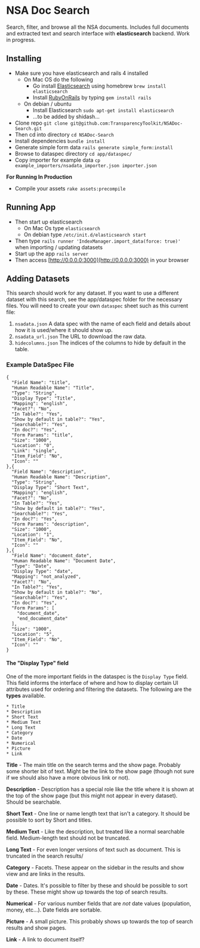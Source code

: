 # NSA Doc Search

Search, filter, and browse all the NSA documents. Includes full documents and
extracted text and search interface with **elasticsearch** backend. Work in
progress.

## Installing

- Make sure you have elasticsearch and rails 4 installed
	- On Mac OS do the following
		- Go install [Elasticsearch](https://www.elastic.co/downloads/elasticsearch) using homebrew `brew install elasticsearch`
		- Install [RubyOnRails](http://rubyonrails.org/download/) by typing `gem install rails`
	- On debian / ubuntu
		- Install Elasticsearch `sudo apt-get install elasticsearch` 
		- ...to be added by shidash...
- Clone repo `git clone git@github.com:TransparencyToolkit/NSADoc-Search.git`
- Then cd into directory `cd NSADoc-Search`
- Install dependencies `bundle install`
- Generate simple form data `rails generate simple_form:install` 
- Browse to dataspec directory `cd app/dataspec/`
- Copy importer for example data `cp example_importers/nsadata_importer.json importer.json`

**For Running In Production**
- Compile your assets `rake assets:precompile`

## Running App

- Then start up elasticsearch
	- On Mac Os type `elasticsearch`
	- On debian type `/etc/init.d/elasticsearch start`
- Then type `rails runner 'IndexManager.import_data(force: true)'` when importing / updating datasets
- Start up the app `rails server`
- Then access [http://0.0.0.0:3000](http://0.0.0.0:3000) in your browser

## Adding Datasets

This search should work for any dataset. If you want to use a different dataset with this search, see the app/dataspec folder for the necessary files. You will need to create your own `dataspec` sheet such as this current file:

1. `nsadata.json` A data spec with the name of each field and details about how
it is used/where it should show up.
2. `nsadata_url.json` The URL to download the raw data.
3. `hidecolumns.json` The indices of the columns to hide by default in the table.


### Example DataSpec File


```
{
  "Field Name": "title",
  "Human Readable Name": "Title",
  "Type": "String",
  "Display Type": "Title",
  "Mapping": "english",
  "Facet?": "No",
  "In Table?": "Yes",
  "Show by default in table?": "Yes",
  "Searchable?": "Yes",
  "In doc?": "Yes",
  "Form Params": "title",
  "Size": "1000",
  "Location": "0",
  "Link": "single",
  "Item_Field": "No",
  "Icon": ""
},{
  "Field Name": "description",
  "Human Readable Name": "Description",
  "Type": "String",
  "Display Type": "Short Text",
  "Mapping": "english",
  "Facet?": "No",
  "In Table?": "Yes",
  "Show by default in table?": "Yes",
  "Searchable?": "Yes",
  "In doc?": "Yes",
  "Form Params": "description",
  "Size": "1000",
  "Location": "1",
  "Item_Field": "No",
  "Icon": ""
},{
  "Field Name": "document_date",
  "Human Readable Name": "Document Date",
  "Type": "Date",
  "Display Type": "date",
  "Mapping": "not_analyzed",
  "Facet?": "No",
  "In Table?": "Yes",
  "Show by default in table?": "No",
  "Searchable?": "Yes",
  "In doc?": "Yes",
  "Form Params": [
    "document_date",
    "end_document_date"
  ],
  "Size": "1000",
  "Location": "5",
  "Item_Field": "No",
  "Icon": ""
}
```

#### The "Display Type" field

One of the more important fields in the dataspec is the `Display Type` field. This field informs the interface of where and how to display certain UI attributes used for ordering and filtering the datasets. The following are the **types** available.

```
* Title
* Description
* Short Text
* Medium Text
* Long Text
* Category
* Date
* Numerical
* Picture
* Link
```

**Title** - The main title on the search terms and the show page. Probably some shorter bit of text. Might be the link to the show page (though not sure if we should also have a more obvious link or not).

**Description** - Description has a special role like the title where it is shown at the top of the show page (but this might not appear in every dataset). Should be searchable.

**Short Text** - One line or name length text that isn't a category. It should be possible to sort by Short and titles.

**Medium Text** - Like the description, but treated like a normal searchable field. Medium-length text should not be truncated.

**Long Text** - For even longer versions of text such as document. This is truncated in the search results/

**Category** - Facets. These appear on the sidebar in the results and show view and are links in the results.

**Date** - Dates. It's possible to filter by these and should be possible to sort by these. These might show up towards the top of search results.

**Numerical** - For various number fields that are *not* date values (population, money, etc...). Date fields are sortable.

**Picture** - A small picture. This probably shows up towards the top of
search results and show pages.

**Link** - A link to document itself?